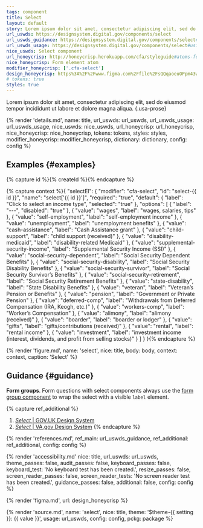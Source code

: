 ```yaml
---
tags: component
title: Select
layout: default
story: Lorem ipsum dolor sit amet, consectetur adipiscing elit, sed do eiusmod tempor incididunt ut labore et dolore magna aliqua.
url_uswds: https://designsystem.digital.gov/components/select
url_uswds_guidance: https://designsystem.digital.gov/components/select#guidance
url_uswds_usage: https://designsystem.digital.gov/components/select#using-the-select-component-2
nice_uswds: Select component
url_honeycrisp: http://honeycrisp.herokuapp.com/cfa/styleguide#atoms-form_elements
nice_honeycrisp: Form element atom
modifier_honeycrisp: ['.cfa-select']
design_honeycrisp: https%3A%2F%2Fwww.figma.com%2Ffile%2FsQQqaoeuOPpm43wLlYfyEo%2FHoneycrisp-Design-System%3Ftype%3Ddesign%26node-id%3D6133%253A844%26mode%3Ddesign%26t%3DeSs9ZaxsX9qacQvQ-1
# tokens: true
styles: true
---
```


<!-- INTRO -->

Lorem ipsum dolor sit amet, consectetur adipiscing elit, sed do eiusmod tempor incididunt ut labore et dolore magna aliqua. {.usa-prose}

<!-- DETAILS -->

{% render 'details.md',
  name: title,
  url_uswds: url_uswds,
  url_uswds_usage: url_uswds_usage,
  nice_uswds: nice_uswds,
  url_honeycrisp: url_honeycrisp,
  nice_honeycrisp: nice_honeycrisp,
  tokens: tokens,
  styles: styles,
  modifier_honeycrisp: modifier_honeycrisp,
  dictionary: dictionary,
  config: config %}

<!-- EXAMPLES -->

## Examples {#examples}

{% capture id %}{% createId %}{% endcapture %}

{% capture context %}{
  "selectEl": {
    "modifier": "cfa-select",
    "id": "select-{{ id }}",
    "name": "select['{{ id }}']",
    "required": "true",
    "default": {
      "label": "Click to select an income type",
      "selected": "true"
    },
    "options": [
      {
        "label": "---",
        "disabled": "true"
      },
      {
        "value": "wages",
        "label": "wages, salaries, tips"
      },
      {
        "value": "self-employment",
        "label": "self-employment income"
      },
      {
        "value": "unemployment",
        "label": "unemployment benefits"
      },
      {
        "value": "cash-assistance",
        "label": "Cash Assistance grant"
      },
      {
        "value": "child-support",
        "label": "child support (received)"
      },
      {
        "value": "disability-medicaid",
        "label": "disability-related Medicaid"
      },
      {
        "value": "supplemental-security-income",
        "label": "Supplemental Security Income (SSI)"
      },
      {
        "value": "social-security-dependent",
        "label": "Social Security Dependent Benefits"
      },
      {
        "value": "social-security-disability",
        "label": "Social Security Disability Benefits"
      },
      {
        "value": "social-security-survivor",
        "label": "Social Security Survivor’s Benefits"
      },
      {
        "value": "social-security-retirement",
        "label": "Social Security Retirement Benefits"
      },
      {
        "value": "state-disability",
        "label": "State Disability Benefits"
      },
      {
        "value": "veteran",
        "label": "Veteran’s Pension or Benefits"
      },
      {
        "value": "pension",
        "label": "Government or Private Pension"
      },
      {
        "value": "deferred-comp",
        "label": "Withdrawals from Deferred Compensation (IRA, Keogh, etc.)"
      },
      {
        "value": "workers-comp",
        "label": "Worker’s Compensation"
      },
      {
        "value": "alimony",
        "label": "alimony (received)"
      },
      {
        "value": "boarder",
        "label": "boarder or lodger"
      },
      {
        "value": "gifts",
        "label": "gifts/contributions (received)"
      },
      {
        "value": "rental",
        "label": "rental income"
      },
      {
        "value": "investment",
        "label": "investment income (interest, dividends, and profit from selling stocks)"
      }
    ]
  }
}{% endcapture %}

{% render 'figure.md', name: 'select', nice: title, body: body, context: context, caption: 'Select' %}

<!-- GUIDANCE -->

## Guidance {#guidance}

**Form groups**. Form questions with select components always use the <a href="{{ config.baseUrl }}components/form-group">form group component</a> to wrap the select with a visible `label` element.

{% capture ref_additional %}
1. <a href="https://design-system.service.gov.uk/components/select" target="_blank" rel="noopener nofollow" class="usa-link--external"><cite>Select</cite> | GOV.UK Design System</a>
1. <a href="https://design.va.gov/components/form/select" target="_blank" rel="noopener nofollow" class="usa-link--external"><cite>Select</cite> | VA.gov Design System</a>
{% endcapture %}

{% render 'references.md', ref_main: url_uswds_guidance, ref_additional: ref_additional, config: config %}

<!-- ACCESSIBILITY -->

{% render 'accessibility.md'
  nice: title,
  url_uswds: url_uswds,
  theme_passes: false,
  audit_passes: false,
  keyboard_passes: false,
  keyboard_test: 'No keyboard test has been created.',
  resize_passes: false,
  screen_reader_passes: false,
  screen_reader_tests: 'No screen reader test has been created.',
  guidance_passes: false,
  additional: false,
  config: config %}

<!-- DESIGN -->

{% render 'figma.md', url: design_honeycrisp %}

<!-- SOURCE -->

{% render 'source.md', name: 'select', nice: title, theme: '$theme-{{ setting }}: {{ value }}', usage: url_uswds, config: config, pckg: package %}
